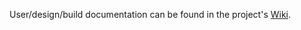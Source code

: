 User/design/build documentation can be found in the project's [Wiki](https://github.com/amosproj/amos2022ss06-idunion-blockchain-dashboard/wiki).
